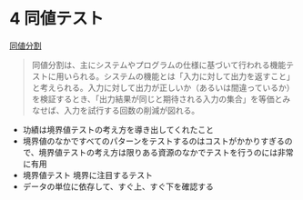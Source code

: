 # 4 同値テスト

[同値分割](http://www.itmedia.co.jp/im/articles/1111/07/news178.html)

> 同値分割は、主にシステムやプログラムの仕様に基づいて行われる機能テストに用いられる。システムの機能とは「入力に対して出力を返すこと」と考えられる。入力に対して出力が正しいか（あるいは間違っているか）を検証するとき、「出力結果が同じと期待される入力の集合」を等価とみなせば、入力を試行する回数の削減が図れる。


- 功績は境界値テストの考え方を導き出してくれたこと
- 境界値のなかですべてのパターンをテストするのはコストがかかりすぎるので、境界値テストの考え方は限りある資源のなかでテストを行うのには非常に有用
- 境界値テスト 境界に注目するテスト
- データの単位に依存して、すぐ上、すぐ下を確認する
